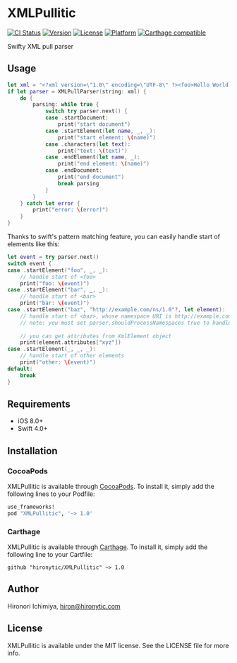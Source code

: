 # XMLPullitic

[![CI Status](http://img.shields.io/travis/hironytic/XMLPullitic.svg?style=flat)](https://travis-ci.org/hironytic/XMLPullitic)
[![Version](https://img.shields.io/cocoapods/v/XMLPullitic.svg?style=flat)](http://cocoapods.org/pods/XMLPullitic)
[![License](https://img.shields.io/cocoapods/l/XMLPullitic.svg?style=flat)](http://cocoapods.org/pods/XMLPullitic)
[![Platform](https://img.shields.io/cocoapods/p/XMLPullitic.svg?style=flat)](http://cocoapods.org/pods/XMLPullitic)
[![Carthage compatible](https://img.shields.io/badge/Carthage-compatible-4BC51D.svg?style=flat)](https://github.com/Carthage/Carthage)

Swifty XML pull parser

## Usage

```swift
let xml = "<?xml version=\"1.0\" encoding=\"UTF-8\" ?><foo>Hello World!</foo>"
if let parser = XMLPullParser(string: xml) {
    do {
        parsing: while true {
            switch try parser.next() {
            case .startDocument:
                print("start document")
            case .startElement(let name, _, _):
                print("start element: \(name)")
            case .characters(let text):
                print("text: \(text)")
            case .endElement(let name, _):
                print("end element: \(name)")
            case .endDocument:
                print("end document")
                break parsing
            }
        }
    } catch let error {
        print("error: \(error)")
    }
}
```

Thanks to swift's pattern matching feature, you can easily handle start of elements like this:
```swift
let event = try parser.next()
switch event {
case .startElement("foo", _, _):
    // handle start of <foo>
    print("foo: \(event)")
case .startElement("bar", _, _):
    // handle start of <bar>
    print("bar: \(event)")
case .startElement("baz", "http://example.com/ns/1.0"?, let element):
    // handle start of <baz>, whose namespace URI is http://example.com/ns/1.0
    // note: you must set parser.shouldProcessNamespaces true to handle namespaces
  
    // you can get attributes from XmlElement object
    print(element.attributes["xyz"])
case .startElement(_, _, _):
    // handle start of other elements
    print("other: \(event)")
default:
    break
}
```

## Requirements

- iOS 8.0+
- Swift 4.0+

## Installation

### CocoaPods

XMLPullitic is available through [CocoaPods](http://cocoapods.org).
To install it, simply add the following lines to your Podfile:

```ruby
use_frameworks!
pod "XMLPullitic", '~> 1.0'
```

### Carthage

XMLPullitic is available through [Carthage](https://github.com/Carthage/Carthage).
To install it, simply add the following line to your Cartfile:

```
github "hironytic/XMLPullitic" ~> 1.0
```

## Author

Hironori Ichimiya, hiron@hironytic.com

## License

XMLPullitic is available under the MIT license. See the LICENSE file for more info.

